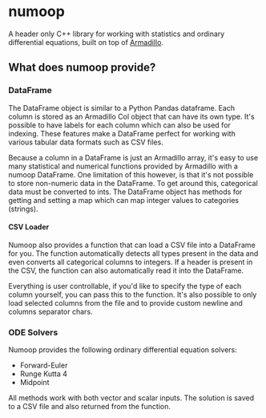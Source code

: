 # numoop 
A header only C++ library for working with statistics and ordinary differential 
equations, built on top of [Armadillo](https://arma.sourceforge.net/).

## What does numoop provide?
### DataFrame
The DataFrame object is similar to a Python Pandas dataframe. Each column is 
stored as an Armadillo Col object that can have its own type.
It's possible to have labels for each column which can also be used for indexing.
These features make a DataFrame perfect for working with various tabular data 
formats such as CSV files. 

Because a column in a DataFrame is just an Armadillo array, it's easy to use 
many statistical and numerical functions provided by Armadillo with a numoop 
DataFrame. One limitation of this however, is that it's not possible to store 
non-numeric data in the DataFrame. To get around this, categorical data must be 
converted to ints. The DataFrame object has methods for getting and setting a 
map which can map integer values to categories (strings).

#### CSV Loader
Numoop also provides a function that can load a CSV file into a DataFrame for 
you. The function automatically detects all types present in the data and even 
converts all categorical columns to integers. If a header is present in the CSV, 
the function can also automatically read it into the DataFrame.

Everything is user controllable, if you'd like to specify the type of each 
column yourself, you can pass this to the function. It's also possible to only 
load selected columns from the file and to provide custom newline and columns 
separator chars.

### ODE Solvers
Numoop provides the following ordinary differential equation solvers:
 - Forward-Euler
 - Runge Kutta 4
 - Midpoint

All methods work with both vector and scalar inputs. The solution is saved to a 
CSV file and also returned from the function.
